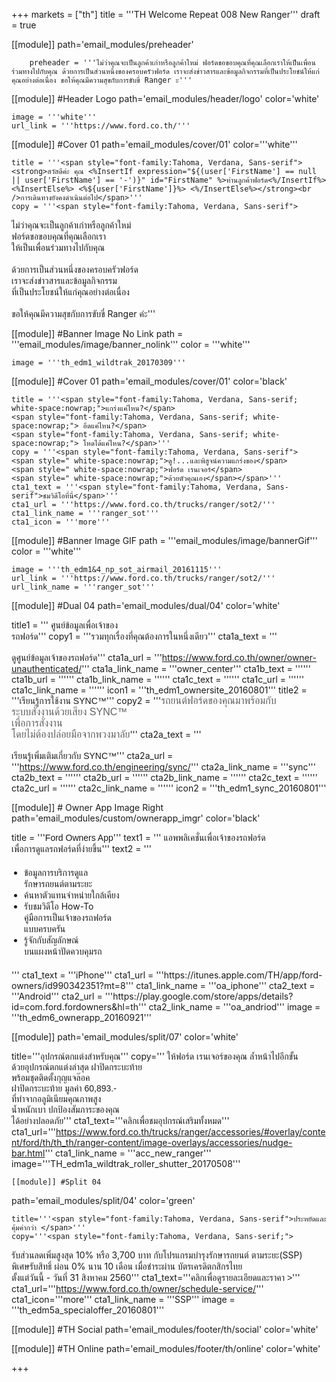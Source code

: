 +++
markets = ["th"]
title = '''TH Welcome Repeat 008 New Ranger'''
draft = true

[[module]]
path='email_modules/preheader'


		preheader = '''ไม่ว่าคุณจะเป็นลูกค้าเก่าหรือลูกค้าใหม่ ฟอร์ดขอขอบคุณที่คุณเลือกเราให้เป็นเพื่อนร่วมทางไปกับคุณ ด้วยการเป็นส่วนหนึ่งของครอบครัวฟอร์ด เราจะส่งข่าวสารและข้อมูลกิจกรรมที่เป็นประโยชน์ให้แก่คุณอย่างต่อเนื่อง ขอให้คุณมีความสุขกับการขับขี่ Ranger ะ'''

[[module]] #Header Logo
path='email_modules/header/logo'
color='white'

	image = '''white'''
	url_link = '''https://www.ford.co.th/'''

[[module]] #Cover 01
path='email_modules/cover/01'
color='''white'''
 
	title = '''<span style="font-family:Tahoma, Verdana, Sans-serif"><strong>สวัสดีค่ะ คุณ <%InsertIf expression="${(user['FirstName'] == null || user['FirstName'] == '-')}" id="FirstName" %>ท่านลูกค้าฟอร์ด<%/InsertIf%> <%InsertElse%> <%${user['FirstName']}%> <%/InsertElse%></strong><br />การเดินทางยังคงดำเนินต่อไป</span>'''
	copy = '''<span style="font-family:Tahoma, Verdana, Sans-serif">
<span style=" white-space:nowrap;">ไม่ว่าคุณจะเป็นลูกค้าเก่าหรือลูกค้าใหม่</span> <br />
						<span style=" white-space:nowrap;">ฟอร์ดขอขอบคุณที่คุณเลือกเรา</span> <br />
						<span style=" white-space:nowrap;">ให้เป็นเพื่อนร่วมทางไปกับคุณ </span>
<br /><br />
<span style=" white-space:nowrap;">ด้วยการเป็นส่วนหนึ่งของครอบครัวฟอร์ด</span> <br />
<span style=" white-space:nowrap;">เราจะส่งข่าวสารและข้อมูลกิจกรรม</span> <br />
<span style=" white-space:nowrap;">ที่เป็นประโยชน์ให้แก่คุณอย่างต่อเนื่อง</span> 
<br /><br />
<span style=" white-space:nowrap;">ขอให้คุณมีความสุข</span>กับการ<span style=" white-space:nowrap;">ขับขี่ Ranger ค่ะ</span></span>'''

[[module]] #Banner Image No Link
path = '''email_modules/image/banner_nolink'''
color = '''white'''

	image = '''th_edm1_wildtrak_20170309'''

[[module]] #Cover 01
path='email_modules/cover/01'
color='black'

	title = '''<span style="font-family:Tahoma, Verdana, Sans-serif; white-space:nowrap;">แกร่งแค่ไหน?</span> 
	<span style="font-family:Tahoma, Verdana, Sans-serif; white-space:nowrap;"> อึดแค่ไหน?</span> 
	<span style="font-family:Tahoma, Verdana, Sans-serif; white-space:nowrap;"> โหดได้แค่ไหน?</span>'''
	copy = '''<span style="font-family:Tahoma, Verdana, Sans-serif">
	<span style=" white-space:nowrap;">ดู!...และพิสูจน์ความแกร่งของ</span>
	<span style=" white-space:nowrap;">ฟอร์ด เรนเจอร์</span>
	<span style=" white-space:nowrap;">ด้วยตัวคุณเอง</span></span>'''
	cta1_text = '''<span style="font-family:Tahoma, Verdana, Sans-serif">ชมวิดีโอที่นี่</span>'''
	cta1_url = '''https://www.ford.co.th/trucks/ranger/sot2/'''
	cta1_link_name = '''ranger_sot'''
	cta1_icon = '''more'''

[[module]] #Banner Image GIF
path = '''email_modules/image/bannerGif'''
color = '''white'''

	image = '''th_edm1&4_np_sot_airmail_20161115'''
	url_link = '''https://www.ford.co.th/trucks/ranger/sot2/'''
	url_link_name = '''ranger_sot'''

[[module]] #Dual 04
path='email_modules/dual/04'
color='white'

title1 = ''' <span style="font-family:Tahoma, Verdana, Sans-serif">ศูนย์ข้อมูลเพื่อเจ้าของ</span><br />
							<span style="font-family:Tahoma, Verdana, Sans-serif">รถฟอร์ด</span>'''
	copy1 = '''<span style="font-family:Tahoma, Verdana, Sans-serif"><span style=" white-space:nowrap;">รวมทุกเรื่องที่คุณต้องการในหนึ่งเดียว</span></span>'''
	cta1a_text = '''<span style="font-family:Tahoma, Verdana, Sans-serif"><br /><br />ดูศูนย์ข้อมูลเจ้าของรถฟอร์ด</span>'''
	cta1a_url = '''https://www.ford.co.th/owner/owner-unauthenticated/'''
	cta1a_link_name = '''owner_center'''
	cta1b_text = ''''''
	cta1b_url = ''''''
	cta1b_link_name = ''''''
	cta1c_text = ''''''
	cta1c_url = ''''''
	cta1c_link_name = ''''''
	icon1 = '''th_edm1_ownersite_20160801'''
	title2 = '''<span style="font-family:Tahoma, Verdana, Sans-serif">เรียนรู้การใช้งาน SYNC&trade;</span>'''
	copy2 = '''<span style="font-family:Tahoma, Verdana, Sans-serif"><span style="color:#616161; font-size:16px">รถยนต์ฟอร์ดของคุณมาพร้อมกับ<br />ระบบสั่งงานด้วยเสียง SYNC&trade;<br />เพื่อการสั่งงาน<br />โดยไม่ต้องปล่อยมือจากพวงมาลัย</span></span>'''
	cta2a_text = '''<span style="font-family:Tahoma, Verdana, Sans-serif"><br /><br />เรียนรู้เพิ่มเติมเกี่ยวกับ SYNC&trade;</span>'''
	cta2a_url = '''https://www.ford.co.th/engineering/sync/'''
	cta2a_link_name = '''sync'''
	cta2b_text = ''''''
	cta2b_url = ''''''
	cta2b_link_name = ''''''
	cta2c_text = ''''''
	cta2c_url = ''''''
	cta2c_link_name = ''''''
	icon2 = '''th_edm1_sync_20160801'''
 
[[module]] # Owner App Image Right
path='email_modules/custom/ownerapp_imgr'
color='black'

title = '''<span style="font-family:Tahoma, Verdana, Sans-serif">Ford Owners App</span>'''
text1 = '''<span style="font-family:Tahoma, Verdana, Sans-serif">
<span style=" white-space:nowrap;">แอพพลิเคชั่นเพื่อเจ้าของรถฟอร์ด</span><br> 
<span style=" white-space:nowrap;">เพื่อการดูแลรถฟอร์ดที่ง่ายขึ้น</span></span>'''
text2 = '''<span style="font-family:Tahoma, Verdana, Sans-serif; font-size: 14px">
<ul style="margin: 20px; padding: 0;">
<li><span style=" white-space:nowrap;">ข้อมูลการบริการดูแล<br>รักษารถยนต์ตามระยะ</span></li>
<li><span style=" white-space:nowrap;">ค้นหาตัวแทนจำหน่ายใกล้เคียง</span></li>
<li><span style=" white-space:nowrap;">รับชมวิดีโอ How-To <br>คู่มือการเป็นเจ้าของรถฟอร์ด<br>แบบครบครัน</span></li>
<li><span style=" white-space:nowrap;">รู้จักกับสัญลักษณ์<br>บนแผงหน้าปัดควบคุมรถ</span></li>
</ul>
</span>'''
	cta1_text = '''iPhone'''
	cta1_url = '''https://itunes.apple.com/TH/app/ford-owners/id990342351?mt=8'''
	cta1_link_name = '''oa_iphone'''
	cta2_text = '''Android'''
	cta2_url = '''https://play.google.com/store/apps/details?id=com.ford.fordowners&hl=th'''
	cta2_link_name = '''oa_andriod'''
	image = '''th_edm6_ownerapp_20160921'''

[[module]]
path='email_modules/split/07'
color='white'

title='''<span style="font-family:Tahoma, Verdana, Sans-serif">อุปกรณ์ตกแต่งสำหรับคุณ</span>'''
copy='''<span style="font-family:Tahoma, Verdana, Sans-serif">
<span style="white-space:nowrap;">ให้ฟอร์ด</span>
<span style="white-space:nowrap;">เรนเจอร์ของคุณ</span> 
<span style="white-space:nowrap;">ล้ำหน้าไปอีกขั้น</span> <br />
<span style="white-space:nowrap;">ด้วยอุปกรณ์ตกแต่งล่าสุด</span>
<span style="white-space:nowrap;">ฝาปิดกระบะท้าย</span> <br />
<span style="white-space:nowrap;">พร้อมชุดติดตั้งกุญแจล๊อค</span><br />
<span style="white-space:nowrap;">ฝาปิดกระบะท้าย</span>
<span style="white-space:nowrap;">มูลค่า 60,893.-</span> <br />
<span style="white-space:nowrap;">ที่ทำ</span>จาก<span style="white-space:nowrap;">อลูมิเนียมคุณภาพสูง</span> <br />
<span style="white-space:nowrap;">น้ำหนักเบา</span>
<span style="white-space:nowrap;">ปกป้องสัมภาระของคุณ</span><br />
<span style="white-space:nowrap;">ได้อย่างปลอดภัย</span></span>'''
cta1_text='''<span style="font-family:Tahoma, Verdana, Sans-serif">คลิกเพื่อชมอุปกรณ์เสริมทั้งหมด</span>'''
cta1_url='''https://www.ford.co.th/trucks/ranger/accessories/#overlay/content/ford/th/th_th/ranger-content/image-overlays/accessories/nudge-bar.html'''
cta1_link_name = '''acc_new_ranger'''
image='''TH_edm1a_wildtrak_roller_shutter_20170508'''

	[[module]] #Split 04
path='email_modules/split/04'
color='green'

	title='''<span style="font-family:Tahoma, Verdana, Sans-serif">ประหยัดและคุ้มค่ากว่า </span>'''
	copy='''<span style="font-family:Tahoma, Verdana, Sans-serif;">
<span style="white-space:nowrap;">รับส่วนลดเพิ่มสูงสุด 10%</span>
<span style="white-space:nowrap;">หรือ 3,700 บาท</span> 
<span style="white-space:nowrap;">กับโปรแกรมบำรุงรักษารถยนต์</span>
<span style="white-space:nowrap;">ตามระยะ(SSP)</span>
<span style="white-space:nowrap;">พิเศษรับสิทธิ์</span>
<span style="white-space:nowrap;">ผ่อน 0% นาน 10 เดือน</span> 
<span style="white-space:nowrap;">เมื่อชำระผ่าน</span>
<span style="white-space:nowrap;">บัตรเครดิตกสิกรไทย</span> 
<span style="white-space:nowrap;">ตั้งแต่วันนี้ - วันที่ 31 สิงหาคม 2560</span></span>'''
	cta1_text='''<span style="font-family:Tahoma, Verdana, Sans-serif">คลิกเพื่อดูรายละเอียดและราคา ></span>'''
cta1_url='''https://www.ford.co.th/owner/schedule-service/'''
cta1_icon='''more'''
cta1_link_name = '''SSP'''
image = '''th_edm5a_specialoffer_20160801'''

[[module]] #TH Social
path='email_modules/footer/th/social'
color='white'

[[module]] #TH Online
path='email_modules/footer/th/online'
color='white'

+++